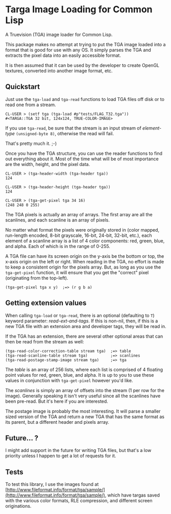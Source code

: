 # Targa Image Loading for Common Lisp

A Truevision (TGA) image loader for Common Lisp.

This package makes no attempt at trying to put the TGA image loaded into a format that is good for use with any OS. It simply parses the TGA and extracts the pixel data into an easily accessible format.

It is then assumed that it can be used by the developer to create OpenGL textures, converted into another image format, etc.

## Quickstart

Just use the `tga-load` and `tga-read` functions to load TGA files off disk or to read one from a stream.

	CL-USER > (setf tga (tga-load #p"tests/FLAG_T32.tga"))
	#<TARGA::TGA 32 bit, 124x124, TRUE-COLOR-IMAGE>
	
If you use `tga-read`, be sure that the stream is an input stream of *element-type* `(unsigned-byte 8)`, otherwise the read will fail.

That's pretty much it. ;-)

Once you have the TGA structure, you can use the reader functions to find out everything about it. Most of the time what will be of most importance are the width, height, and the pixel data.

	CL-USER > (tga-header-width (tga-header tga))
	124
	
	CL-USER > (tga-header-height (tga-header tga))
	124
	
	CL-USER > (tga-get-pixel tga 34 16)
	(248 248 0 255)
	
The TGA pixels is actually an array of arrays. The first array are all the scanlines, and each scanline is an array of pixels.

No matter what format the pixels were originally stored in (color mapped, run-length encoded, 8-bit grayscale, 16-bit, 24-bit, 32-bit, etc.), each element of a scanline array is a list of 4 color components: red, green, blue, and alpha. Each of which is in the range of 0-255.

A TGA file can have its screen origin on the y-axis be the bottom or top, the x-axis origin on the left or right. When reading in the TGA, no effort is made to keep a consistent origin for the pixels array. But, as long as you use the `tga-get-pixel` function, it will ensure that you get the "correct" pixel (originating from the top-left).

	(tga-get-pixel tga x y)  ;=> (r g b a)
	
## Getting extension values

When calling `tga-load` or `tga-read`, there is an optional (defaulting to `T`) keyword parameter: *read-ext-and-tags*. If this is non-nil, then, if this is a new TGA file with an extension area and developer tags, they will be read in.

If the TGA has an extension, there are several other optional areas that can then be read from the stream as well:

	(tga-read-color-correction-table stream tga)  ;=> table
	(tga-read-scanline-table stream tga)          ;=> scanlines
	(tga-read-postage-stamp-image stream tga)     ;=> tga

The *table* is an array of 256 lists, where each list is comprised of 4 floating point values for red, green, blue, and alpha. It is up to you to use these values in conjunction with `tga-get-pixel` however you'd like.

The *scanlines* is simply an array of offsets into the stream (1 per row for the image). Generally speaking it isn't very useful since all the scanlines have been pre-read. But it's here if you are interested.

The postage image is probably the most interesting. It will parse a smaller sized version of the TGA and return a new TGA that has the same format as its parent, but a different header and pixels array.

## Future... ?

I might add support in the future for writing TGA files, but that's a low priority unless I happen to get a lot of requests for it.

## Tests

To test this library, I use the images found at [http://www.fileformat.info/format/tga/sample/](http://www.fileformat.info/format/tga/sample/), which have targas saved with the various color formats, RLE compression, and different screen originations.